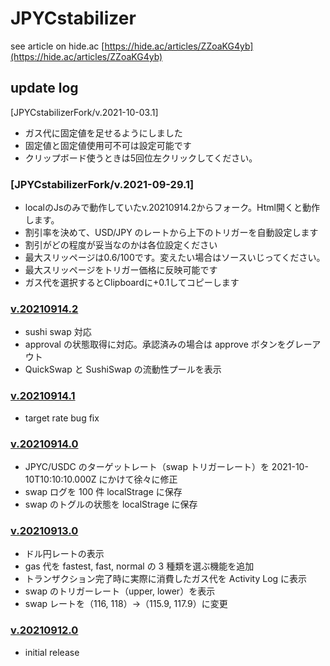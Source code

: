# JPYCstabilizer

see article on hide.ac [https://hide.ac/articles/ZZoaKG4yb](https://hide.ac/articles/ZZoaKG4yb)

## update log


[JPYCstabilizerFork/v.2021-10-03.1]
* ガス代に固定値を足せるようにしました
* 固定値と固定値使用可不可は設定可能です
* クリップボード使うときは5回位左クリックしてください。

### [JPYCstabilizerFork/v.2021-09-29.1]
 * localのJsのみで動作していたv.20210914.2からフォーク。Html開くと動作します。
 * 割引率を決めて、USD/JPY のレートから上下のトリガーを自動設定します
 * 割引がどの程度が妥当なのかは各位設定ください
 * 最大スリッページは0.6/100です。変えたい場合はソースいじってください。
 * 最大スリッページをトリガー価格に反映可能です
 * ガス代を選択するとClipboardに+0.1してコピーします

### [v.20210914.2](https://github.com/Nuko973663/JPYCstabilizer/releases/tag/v.20210914.2)

- sushi swap 対応
- approval の状態取得に対応。承認済みの場合は approve ボタンをグレーアウト
- QuickSwap と SushiSwap の流動性プールを表示

### [v.20210914.1](https://github.com/Nuko973663/JPYCstabilizer/releases/tag/v.20210914.1)

- target rate bug fix

### [v.20210914.0](https://github.com/Nuko973663/JPYCstabilizer/releases/tag/v.20210914.0)

- JPYC/USDC のターゲットレート（swap トリガーレート）を 2021-10-10T10:10:10.000Z にかけて徐々に修正
- swap ログを 100 件 localStrage に保存
- swap のトグルの状態を localStrage に保存

### [v.20210913.0](https://github.com/Nuko973663/JPYCstabilizer/releases/tag/v.20210913.0)

- ドル円レートの表示
- gas 代を fastest, fast, normal の 3 種類を選ぶ機能を追加
- トランザクション完了時に実際に消費したガス代を Activity Log に表示
- swap のトリガーレート（upper, lower）を表示
- swap レートを（116, 118）→（115.9, 117.9）に変更

### [v.20210912.0](https://github.com/Nuko973663/JPYCstabilizer/releases/tag/v.20210912.0)

- initial release
